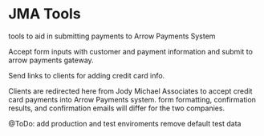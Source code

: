 JMA Tools
==============

tools to aid in submitting payments to Arrow Payments System

Accept form inputs with customer and payment information and submit to arrow payments gateway.

Send links to clients for adding credit card info.

Clients are redirected here from Jody Michael Associates to accept credit card payments into Arrow Payments system.
form formatting, confirmation results, and confirmation emails will differ for the two companies.

@ToDo:
	add production and test enviroments
	remove default test data
	
